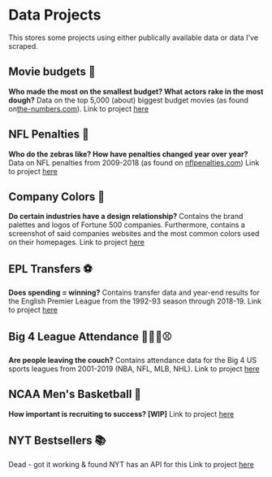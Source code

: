 # Data Projects

This stores some projects using either publically available data or data I've scraped.

## Movie budgets 🎥
**Who made the most on the smallest budget? What actors rake in the most dough?**
Data on the top 5,000 (about) biggest budget movies (as found on[the-numbers.com](https://www.the-numbers.com/movie/budgets/all)).
Link to project [here](movie-budgets/README.md)

## NFL Penalties 🏈
**Who do the zebras like? How have penalties changed year over year?**
Data on NFL penalties from 2009-2018 (as found on [nflpenalties.com](https://www.nflpenalties.com/))
Link to project [here](nfl-penalties/README.md)

## Company Colors 🎨
**Do certain industries have a design relationship?**
Contains the brand palettes and logos of Fortune 500 companies. Furthermore, contains a screenshot of said companies websites and the most common colors used on their homepages.
Link to project [here](company-colors/README.md)

## EPL Transfers ⚽
**Does spending = winning?**
Contains transfer data and year-end results for the English Premier League from the 1992-93 season through 2018-19.
Link to project [here](epl-transfers/README.md)

## Big 4 League Attendance 🏒🏀🏈⚾
**Are people leaving the couch?**
Contains attendance data for the Big 4 US sports leagues from 2001-2019 (NBA, NFL, MLB, NHL).
Link to project [here](big4league-attendance/README.md)

## NCAA Men's Basketball 🏀
**How important is recruiting to success? [**WIP**]**
Link to project [here](cbb-recruiting/README.md)

## NYT Bestsellers 📚
Dead - got it working & found NYT has an API for this
Link to project [here](NYT/README.md)